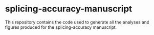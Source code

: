 # splicing-accuracy-manuscript
This repository contains the code used to generate all the analyses and figures produced for the splicing-accuracy manuscript.
